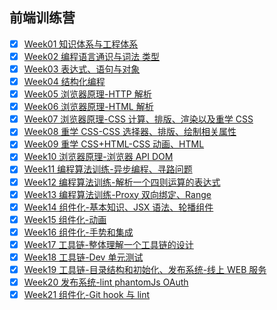 ## 前端训练营

- [x] [Week01 知识体系与工程体系](Week01/README.md)
- [x] [Week02 编程语言通识与词法 类型](Week02/README.md)
- [x] [Week03 表达式、语句与对象](Week03/README.md)
- [x] [Week04 结构化编程](Week04/README.md)
- [x] [Week05 浏览器原理-HTTP 解析](Week05/README.md)
- [x] [Week06 浏览器原理-HTML 解析](Week06/README.md)
- [x] [Week07 浏览器原理-CSS 计算、排版、渲染以及重学 CSS](Week07/README.md)
- [x] [Week08 重学 CSS-CSS 选择器、排版、绘制相关属性](Week08/README.md)
- [x] [Week09 重学 CSS+HTML-CSS 动画、HTML](Week09/README.md)
- [x] [Week10 浏览器原理-浏览器 API DOM](Week10/README.md)
- [x] [Week11 编程算法训练-异步编程、寻路问题](Week11/README.MD)
- [x] [Week12 编程算法训练-解析一个四则运算的表达式](Week12/README.md)
- [x] [Week13 编程算法训练-Proxy 双向绑定、Range](Week13/README.MD)
- [x] [Week14 组件化-基本知识、JSX 语法、轮播组件](Week14/README.MD)
- [x] [Week15 组件化-动画](Week15/README.md)
- [x] [Week16 组件化-手势和集成](Week16/README.MD)
- [x] [Week17 工具链-整体理解一个工具链的设计](Week17/README.MD)
- [x] [Week18 工具链-Dev 单元测试](Week18/README.MD)
- [x] [Week19 工具链-目录结构和初始化、发布系统-线上 WEB 服务](Week19/README.MD)
- [x] [Week20 发布系统-lint phantomJs OAuth](Week20/README.MD)
- [x] [Week21 组件化-Git hook 与 lint](Week21/README.MD)
